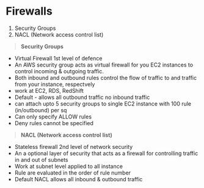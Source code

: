 # Firewalls
1. Security Groups
2. NACL (Network access control list)


> **Security Groups**
  - Virtual Firewall 1st level of defence 
  - An AWS security group acts as virtual firewall for you EC2 instances to control incoming & outgoing traffic.
  - Both inbound and outbound rules control the flow of traffic to and traffic from your instance, respectvely
  - work at EC2, RDS, RedShift
  - Default - allows all outbound traffic no inbound traffic
  - can attach upto 5 security groups to single EC2 instance with 100 rule (in/outbound) per sq
  - Can only specify ALLOW rules
  - Deny rules cannot be specified  


> **NACL (Network access control list)**
  - Stateless firewall  2nd level of network security
  - An a optional layer of security that acts as a firewall for controlling traffic in and out of subnets
  - Work at subnet level applied to all instance
  - Rule are evaluated in the order of rule number
  - Default NACL allows all inbound & outbound traffic


